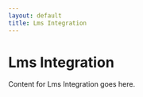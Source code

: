 ```yaml
---
layout: default
title: Lms Integration
---
```


# Lms Integration

Content for Lms Integration goes here.
